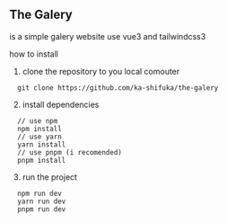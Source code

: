 ## The Galery

is a simple galery website use vue3 and tailwindcss3

how to install

1. clone the repository to you local comouter
```
  git clone https://github.com/ka-shifuka/the-galery
```

2. install dependencies
```
  // use npm
  npm install
  // use yarn
  yarn install
  // use pnpm (i recomended)
  pnpm install
```

3. run the project
```
  npm run dev
  yarn run dev
  pnpm run dev
```

